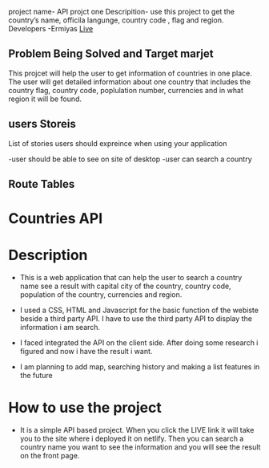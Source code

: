 
project name- API projct one
Descripition- use this project to get the country’s name, officila langunge, country code , flag and region. 
Developers -Ermiyas
[Live](https://countryspotter.netlify.app/)



## Problem Being Solved and Target marjet

This projcet will help the user to get information of countries in one place. The user will get detailed information about one country that includes the country flag, country code, poplulation number, currencies and in what region it will be found. 

## users Storeis 

List of stories users should expreince when using your application 

-user should be able to see on site of desktop 
-user can search a country 

## Route Tables
# Countries API

# Description
- This is a web application that can help the user to search a country name see a result with capital city of the country, country code, population of the country, currencies and region.

- I used a CSS, HTML and Javascript for the basic function of the webiste beside a third party API. I have to use the third party API to display the information i am search. 

- I faced integrated the API on the client side. After doing some research i figured and now i have the result i want. 

- I am planning to add map, searching history and making a list features in the future

# How to use the project

- It is a simple API based project. When you click the LIVE link it will take you to the site where i deployed it on netlify. Then you can search a country name you want to see the information and you will see the result on the front page. 

